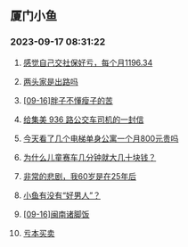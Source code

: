 ## 厦门小鱼 
### 2023-09-17 08:31:22

1. [感觉自己交社保好亏，每个月1196.34](http://bbs.xmfish.com/read-htm-tid-18073150.html)

2. [两头家是出路吗](http://bbs.xmfish.com/read-htm-tid-18073255.html)

3. [[09-16]胖子不懂瘦子的苦](http://bbs.xmfish.com/read-htm-tid-18073279.html)

4. [给集美 936 路公交车司机的一封信](http://bbs.xmfish.com/read-htm-tid-18073311.html)

5. [今天看了几个电梯单身公寓一个月800元贵吗](http://bbs.xmfish.com/read-htm-tid-18073327.html)

6. [为什么儿童赛车几分钟就大几十块钱？](http://bbs.xmfish.com/read-htm-tid-18073287.html)

7. [非常的悲剧，我60岁是在25年后](http://bbs.xmfish.com/read-htm-tid-18073304.html)

8. [小鱼有没有“好男人”？](http://bbs.xmfish.com/read-htm-tid-18073166.html)

9. [[09-16]闽南诸脚饭](http://bbs.xmfish.com/read-htm-tid-18073332.html)

10. [亏本买卖](http://bbs.xmfish.com/read-htm-tid-18073367.html)


